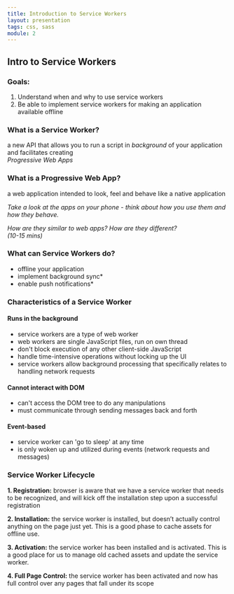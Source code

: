 ```yaml
---
title: Introduction to Service Workers
layout: presentation
tags: css, sass
module: 2
---
```


<section>
  <h2>Intro to Service Workers</h2>
</section>

<section>
  <h3>Goals:</h3>
  <ol>
    <li>Understand when and why to use service workers</li>
    <li>Be able to implement service workers for making an application available offline</li>
  </ol>
</section>

<section>
  <section>
  <h3>
    What is a Service Worker?
  </h3>
  </section>
  <section>
  <p>a new API that allows you to run a script in <i>background</i> of your application and facilitates creating <br /><i>Progressive Web Apps</i></p>
  </section>
</section>

<section>
  <section>
  <h3>What is a Progressive Web App?</h3>
  </section>
  <section>
  <p>a web application intended to look, feel and behave like a native application</p>
  </section>
  <section>

  <p><i>Take a look at the apps on your phone - think about how you use them and how they behave.</i></p>

  <p><i>How are they similar to web apps? How are they different? <br />(10-15 mins)</i></p>
  </section>
</section>

<section>
  <h3>What can Service Workers do?</h3>
  <ul>
    <li>offline your application</li>
    <li>implement background sync*</li>
    <li>enable push notifications*</li>
  </ul>
</section>

<section>
  <section>
    <h3>Characteristics of a Service Worker</h3>
  </section>
  <section>
    <h4><b>Runs in the background</b></h4>
    <ul>
      <li>service workers are a type of web worker</li>
      <li>web workers are single JavaScript files, run on own thread</li>
      <li>don't block execution of any other client-side JavaScript</li>
      <li>handle time-intensive operations without locking up the UI</li>
      <li>service workers allow background processing that specifically relates to handling network requests</li>
    </ul>
  </section>
  <section>
    <h4><b>Cannot interact with DOM</b></h4>
    <ul>
      <li>can't access the DOM tree to do any manipulations</li>
      <li>must communicate through sending messages back and forth</li>
    </ul>
  </section>
  <section>
    <h4><b>Event-based</b></h4>
    <ul>
      <li>service worker can 'go to sleep' at any time</li>
      <li>is only woken up and utilized during events (network requests and messages)</li>
    </ul>
  </section>
</section>

<section>
  <section>
    <h3>Service Worker Lifecycle</h3>
  </section>
  <section>
    <p><b>1. Registration:</b> browser is aware that we have a service worker that needs to be recognized, and will kick off the installation step upon a successful registration</p>
  </section>
  <section>
    <p><b>2. Installation:</b> the service worker is installed, but doesn’t actually control anything on the page just yet. This is a good phase to cache assets for offline use.</p>
  </section>
  <section>
    <p><b>3. Activation:</b> the service worker has been installed and is activated. This is a good place for us to manage old cached assets and update the service worker.</p>
  </section>
  <section>
    <p><b>4. Full Page Control:</b> the service worker has been activated and now has full control over any pages that fall under its scope</p>
  </section>
</section>